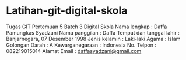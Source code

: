# Latihan-git-digital-skola
Tugas GIT Pertemuan 5 Batch 3 Digital Skola
Nama lengkap : Daffa Pamungkas Syadzani
Nama panggilan : Daffa
Tempat dan tanggal lahir : Banjarnegara, 07 Desember 1998
Jenis kelamin : Laki-laki
Agama : Islam
Golongan Darah : A
Kewarganegaraan : Indonesia
No. Telpon : 082219015014
Alamat Email : daffasyadzani@gmail.com
 
 
